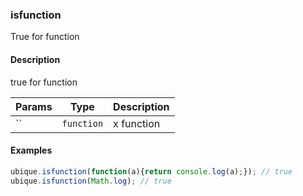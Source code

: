 ### isfunction
True for function


#### Description

true for function


|Params|Type|Description
|---------|----|-----------
|`` | `function` | x function


#### Examples

```js
ubique.isfunction(function(a){return console.log(a);}); // true
ubique.isfunction(Math.log); // true
```

